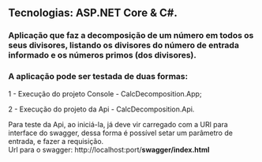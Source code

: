 <h2>Tecnologias: <span>ASP.NET Core & C#.</span> </h2> 
<h3>Aplicação que faz a decomposição de um número em todos os seus divisores, listando os divisores do número de entrada informado e os números primos (dos divisores).</h3>

<h3>A aplicação pode ser testada de duas formas:</h3>

<p>
	1 - Execução do projeto Console - CalcDecomposition.App; <br />	
</p>

<p>
	2 - Execução do projeto da Api - CalcDecomposition.Api. <br />
</p>
  
  Para teste da Api, ao iniciá-la, já deve vir carregado com a URl para interface do swagger, dessa forma é possível setar um parâmetro de entrada, e fazer a requisição. <br />
  Url para o swagger: http://localhost:port/<b>swagger/index.html</b>
